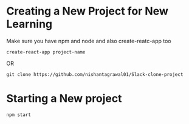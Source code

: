 # Creating a New Project for New Learning
Make sure you have npm and node and also create-reatc-app too

```
create-react-app project-name
```

OR

```
git clone https://github.com/nishantagrawal01/Slack-clone-project
```

# Starting a New project

```
npm start
```
